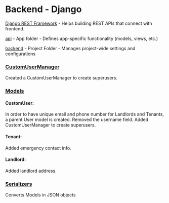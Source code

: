 # Backend - Django 

[Django REST Framework](https://www.django-rest-framework.org/) - Helps building REST APIs that connect with frontend. 

[api](api) - App folder - Defines app-specific functionality (models, views, etc.)	

[backend](backend) - Project Folder - Manages project-wide settings and configurations

### [CustomUserManager](api/managers.py)
Created a CustomUserManager to create superusers. 

### [Models](api/models.py)

#### CustomUser:
In order to have unique email and phone number for Landlords and Tenants, a parent User model is created. Removed the username field. Added CustomUserManager to create superusers. 

#### Tenant:
Added emergency contact info. 

#### Landlord:
Added landlord address. 

### [Serializers](api/serializers.py)
Converts Models in JSON objects

